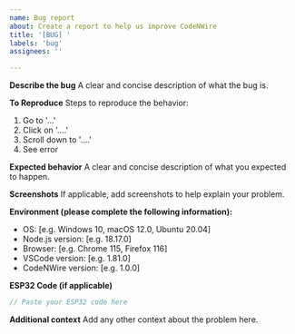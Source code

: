 ```yaml
---
name: Bug report
about: Create a report to help us improve CodeNWire
title: '[BUG] '
labels: 'bug'
assignees: ''

---
```


**Describe the bug**
A clear and concise description of what the bug is.

**To Reproduce**
Steps to reproduce the behavior:
1. Go to '...'
2. Click on '....'
3. Scroll down to '....'
4. See error

**Expected behavior**
A clear and concise description of what you expected to happen.

**Screenshots**
If applicable, add screenshots to help explain your problem.

**Environment (please complete the following information):**
 - OS: [e.g. Windows 10, macOS 12.0, Ubuntu 20.04]
 - Node.js version: [e.g. 18.17.0]
 - Browser: [e.g. Chrome 115, Firefox 116]
 - VSCode version: [e.g. 1.81.0]
 - CodeNWire version: [e.g. 1.0.0]

**ESP32 Code (if applicable)**
```cpp
// Paste your ESP32 code here
```

**Additional context**
Add any other context about the problem here.
